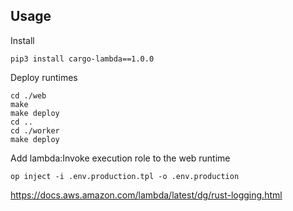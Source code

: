 
## Usage

Install
```
pip3 install cargo-lambda==1.0.0
```

Deploy runtimes
```
cd ./web
make
make deploy
cd ..
cd ./worker
make deploy
```

Add lambda:Invoke execution role to the web runtime

```
op inject -i .env.production.tpl -o .env.production
```

https://docs.aws.amazon.com/lambda/latest/dg/rust-logging.html
